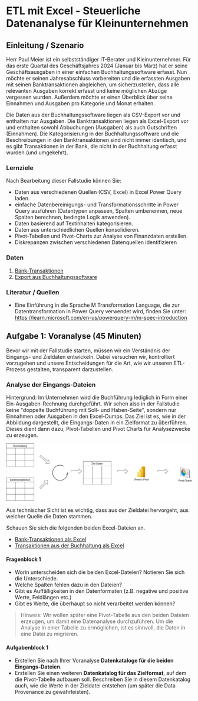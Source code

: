 # ETL mit Excel - Steuerliche Datenanalyse für Kleinunternehmen

## Einleitung / Szenario

Herr Paul Meier ist ein selbstständiger IT-Berater und Kleinunternehmer. Für das erste Quartal des Geschäftsjahres 2024 (Januar bis März) hat er seine Geschäftsausgaben in einer einfachen Buchhaltungssoftware erfasst. Nun möchte er seinen Jahresabschluss vorbereiten und die erfassten Ausgaben mit seinen Banktransaktionen abgleichen, um sicherzustellen, dass alle relevanten Ausgaben korrekt erfasst und keine möglichen Abzüge vergessen wurden. Außerdem möchte er einen Überblick über seine Einnahmen und Ausgaben pro Kategorie und Monat erhalten.

Die Daten aus der Buchhaltungssoftware liegen als CSV-Export vor und enthalten nur Ausgaben. Die Banktransaktionen liegen als Excel-Export vor und enthalten sowohl Abbuchungen (Ausgaben) als auch Gutschriften (Einnahmen). Die Kategorisierung in der Buchhaltungssoftware und die Beschreibungen in den Banktransaktionen sind nicht immer identisch, und es gibt Transaktionen in der Bank, die nicht in der Buchhaltung erfasst wurden (und umgekehrt).

### Lernziele

Nach Bearbeitung dieser Fallstudie können Sie:

* Daten aus verschiedenen Quellen (CSV, Excel) in Excel Power Query laden.
* einfache Datenbereinigungs- und Transformationsschritte in Power Query ausführen (Datentypen anpassen, Spalten umbenennen, neue Spalten berechnen, bedingte Logik anwenden).
* Daten basierend auf Textinhalten kategorisieren.
* Daten aus unterschiedlichen Quellen konsolidieren.
* Pivot-Tabellen und Pivot-Charts zur Analyse von Finanzdaten erstellen.
* Diskrepanzen zwischen verschiedenen Datenquellen identifizieren

### Daten

1) [Bank-Transaktionen](bank_transaktionen_q1_2024.xlsx)  
2) [Export aus Buchhaltungssoftware](buchhaltung_ausgaben_q1_2024.csv)

### Literatur / Quellen

* Eine Einführung in die Sprache M Transformation Language, die zur Datentransformation in Power Query verwendet wird, finden Sie unter: <https://learn.microsoft.com/en-us/powerquery-m/m-spec-introduction>

## Aufgabe 1: Voranalyse (45 Minuten)

Bevor wir mit der Fallstudie starten, müssen wir ein Verständnis der Eingangs- und Zieldaten entwickeln. Dabei versuchen wir, kontrolliert vorzugehen und unsere Entscheidungen für die Art, wie wir unseren ETL-Prozess gestalten, transparent darzustellen.  

### Analyse der Eingangs-Dateien

Hintergrund: Im Unternehmen wird die Buchführung lediglich in Form einer Ein-Ausgaben-Rechnung durchgeführt. Wir sehen also in der Fallstudie keine "doppelte Buchführung mit Soll- und Haben-Seite", sondern nur Einnahmen oder Ausgaben in den Excel-Dumps. Das Ziel ist es, wie in der Abbildung dargestellt, die Eingangs-Daten in ein Zielformat zu überführen. Dieses dient dann dazu, Pivot-Tabellen und Pivot Charts für Analysezwecke zu erzeugen.  

![ETL-Prozess](./ETL-Prozess.png)

Aus technischer Sicht ist es wichtig, dass aus der Zieldatei hervorgeht, aus welcher Quelle die Daten stammen.  

Schauen Sie sich die folgenden beiden Excel-Dateien an.  

* [Bank-Transaktionen als Excel](./bank_transaktionen_q1_2024.xlsx)
* [Transaktionen aus der Buchhaltung als Excel](.Ebuchhaltung_ausgaben_q1_2024.csv)

#### Fragenblock 1

* Worin unterscheiden sich die beiden Excel-Dateien? Notieren Sie sich die Unterschiede.  
* Welche Spalten fehlen dazu in den Dateien?  
* Gibt es Auffälligkeiten in den Datenformaten (z.B. negative und positive Werte, Feldlängen etc.)  
* Gibt es Werte, die überhaupt so nicht verarbeitet werden können?

> Hinweis: Wir wollen später eine Pivot-Tabelle aus den beiden Dateien erzeugen, um damit eine Datenanalyse durchzuführen. Um die Analyse in einer Tabelle zu ermöglichen, ist es sinnvoll, die Daten in eine Datei zu migrieren.  

#### Aufgabenblock 1  

* Erstellen Sie nach Ihrer Voranalyse **Datenkataloge für die beiden Eingangs-Dateien**.  
* Erstellen Sie einen weiteren **Datenkatalog für das Zielformat**, auf dem die Pivot-Tabelle aufbauen soll. Beschreiben Sie in diesem Datenkatalog auch, wie die Werte in der Zieldatei entstehen (um später die Data Provenance zu gewährleisten).
